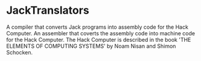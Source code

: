 # JackTranslators
A compiler that converts Jack programs into assembly code for the Hack Computer. An assembler that coverts the assembly code into machine code for the Hack Computer. The Hack Computer is described in the book 'THE ELEMENTS OF COMPUTING SYSTEMS' by Noam Nisan and Shimon Schocken.
